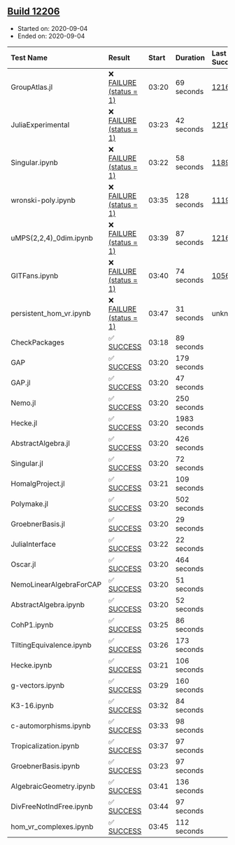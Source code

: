 ## [Build 12206](https://oscarci.mathematik.uni-kl.de/job/oscar/12206/)

* Started on: 2020-09-04
* Ended on: 2020-09-04

| Test Name    | Result | Start | Duration | Last Success | First Failure |
|:-------------|:-------|:------|:---------|:-------------|:--------------|
| GroupAtlas.jl | ❌ [FAILURE (status = 1)](https://oscarci.mathematik.uni-kl.de/job/oscar/12206/artifact/logs/build-12206/GroupAtlas.jl.log) | 03:20 | 69 seconds | [12167](https://oscarci.mathematik.uni-kl.de/job/oscar/12167/) | [12168](https://oscarci.mathematik.uni-kl.de/job/oscar/12168/) |
| JuliaExperimental | ❌ [FAILURE (status = 1)](https://oscarci.mathematik.uni-kl.de/job/oscar/12206/artifact/logs/build-12206/JuliaExperimental.log) | 03:23 | 42 seconds | [12167](https://oscarci.mathematik.uni-kl.de/job/oscar/12167/) | [12168](https://oscarci.mathematik.uni-kl.de/job/oscar/12168/) |
| Singular.ipynb | ❌ [FAILURE (status = 1)](https://oscarci.mathematik.uni-kl.de/job/oscar/12206/artifact/logs/build-12206/Singular.ipynb.log) | 03:22 | 58 seconds | [11893](https://oscarci.mathematik.uni-kl.de/job/oscar/11893/) | [11894](https://oscarci.mathematik.uni-kl.de/job/oscar/11894/) |
| wronski-poly.ipynb | ❌ [FAILURE (status = 1)](https://oscarci.mathematik.uni-kl.de/job/oscar/12206/artifact/logs/build-12206/wronski-poly.ipynb.log) | 03:35 | 128 seconds | [11192](https://oscarci.mathematik.uni-kl.de/job/oscar/11192/) | [11193](https://oscarci.mathematik.uni-kl.de/job/oscar/11193/) |
| uMPS(2,2,4)_0dim.ipynb | ❌ [FAILURE (status = 1)](https://oscarci.mathematik.uni-kl.de/job/oscar/12206/artifact/logs/build-12206/uMPS-2-2-4-_0dim.ipynb.log) | 03:39 | 87 seconds | [12167](https://oscarci.mathematik.uni-kl.de/job/oscar/12167/) | [12168](https://oscarci.mathematik.uni-kl.de/job/oscar/12168/) |
| GITFans.ipynb | ❌ [FAILURE (status = 1)](https://oscarci.mathematik.uni-kl.de/job/oscar/12206/artifact/logs/build-12206/GITFans.ipynb.log) | 03:40 | 74 seconds | [10566](https://oscarci.mathematik.uni-kl.de/job/oscar/10566/) | [10567](https://oscarci.mathematik.uni-kl.de/job/oscar/10567/) |
| persistent_hom_vr.ipynb | ❌ [FAILURE (status = 1)](https://oscarci.mathematik.uni-kl.de/job/oscar/12206/artifact/logs/build-12206/persistent_hom_vr.ipynb.log) | 03:47 | 31 seconds | unknown | unknown |
| CheckPackages | ✅ [SUCCESS](https://oscarci.mathematik.uni-kl.de/job/oscar/12206/artifact/logs/build-12206/CheckPackages.log) | 03:18 | 89 seconds |  |  |
| GAP | ✅ [SUCCESS](https://oscarci.mathematik.uni-kl.de/job/oscar/12206/artifact/logs/build-12206/GAP.log) | 03:20 | 179 seconds |  |  |
| GAP.jl | ✅ [SUCCESS](https://oscarci.mathematik.uni-kl.de/job/oscar/12206/artifact/logs/build-12206/GAP.jl.log) | 03:20 | 47 seconds |  |  |
| Nemo.jl | ✅ [SUCCESS](https://oscarci.mathematik.uni-kl.de/job/oscar/12206/artifact/logs/build-12206/Nemo.jl.log) | 03:20 | 250 seconds |  |  |
| Hecke.jl | ✅ [SUCCESS](https://oscarci.mathematik.uni-kl.de/job/oscar/12206/artifact/logs/build-12206/Hecke.jl.log) | 03:20 | 1983 seconds |  |  |
| AbstractAlgebra.jl | ✅ [SUCCESS](https://oscarci.mathematik.uni-kl.de/job/oscar/12206/artifact/logs/build-12206/AbstractAlgebra.jl.log) | 03:20 | 426 seconds |  |  |
| Singular.jl | ✅ [SUCCESS](https://oscarci.mathematik.uni-kl.de/job/oscar/12206/artifact/logs/build-12206/Singular.jl.log) | 03:20 | 72 seconds |  |  |
| HomalgProject.jl | ✅ [SUCCESS](https://oscarci.mathematik.uni-kl.de/job/oscar/12206/artifact/logs/build-12206/HomalgProject.jl.log) | 03:21 | 109 seconds |  |  |
| Polymake.jl | ✅ [SUCCESS](https://oscarci.mathematik.uni-kl.de/job/oscar/12206/artifact/logs/build-12206/Polymake.jl.log) | 03:20 | 502 seconds |  |  |
| GroebnerBasis.jl | ✅ [SUCCESS](https://oscarci.mathematik.uni-kl.de/job/oscar/12206/artifact/logs/build-12206/GroebnerBasis.jl.log) | 03:20 | 29 seconds |  |  |
| JuliaInterface | ✅ [SUCCESS](https://oscarci.mathematik.uni-kl.de/job/oscar/12206/artifact/logs/build-12206/JuliaInterface.log) | 03:22 | 22 seconds |  |  |
| Oscar.jl | ✅ [SUCCESS](https://oscarci.mathematik.uni-kl.de/job/oscar/12206/artifact/logs/build-12206/Oscar.jl.log) | 03:20 | 464 seconds |  |  |
| NemoLinearAlgebraForCAP | ✅ [SUCCESS](https://oscarci.mathematik.uni-kl.de/job/oscar/12206/artifact/logs/build-12206/NemoLinearAlgebraForCAP.log) | 03:20 | 51 seconds |  |  |
| AbstractAlgebra.ipynb | ✅ [SUCCESS](https://oscarci.mathematik.uni-kl.de/job/oscar/12206/artifact/logs/build-12206/AbstractAlgebra.ipynb.log) | 03:20 | 52 seconds |  |  |
| CohP1.ipynb | ✅ [SUCCESS](https://oscarci.mathematik.uni-kl.de/job/oscar/12206/artifact/logs/build-12206/CohP1.ipynb.log) | 03:25 | 86 seconds |  |  |
| TiltingEquivalence.ipynb | ✅ [SUCCESS](https://oscarci.mathematik.uni-kl.de/job/oscar/12206/artifact/logs/build-12206/TiltingEquivalence.ipynb.log) | 03:26 | 173 seconds |  |  |
| Hecke.ipynb | ✅ [SUCCESS](https://oscarci.mathematik.uni-kl.de/job/oscar/12206/artifact/logs/build-12206/Hecke.ipynb.log) | 03:21 | 106 seconds |  |  |
| g-vectors.ipynb | ✅ [SUCCESS](https://oscarci.mathematik.uni-kl.de/job/oscar/12206/artifact/logs/build-12206/g-vectors.ipynb.log) | 03:29 | 160 seconds |  |  |
| K3-16.ipynb | ✅ [SUCCESS](https://oscarci.mathematik.uni-kl.de/job/oscar/12206/artifact/logs/build-12206/K3-16.ipynb.log) | 03:32 | 84 seconds |  |  |
| c-automorphisms.ipynb | ✅ [SUCCESS](https://oscarci.mathematik.uni-kl.de/job/oscar/12206/artifact/logs/build-12206/c-automorphisms.ipynb.log) | 03:33 | 98 seconds |  |  |
| Tropicalization.ipynb | ✅ [SUCCESS](https://oscarci.mathematik.uni-kl.de/job/oscar/12206/artifact/logs/build-12206/Tropicalization.ipynb.log) | 03:37 | 97 seconds |  |  |
| GroebnerBasis.ipynb | ✅ [SUCCESS](https://oscarci.mathematik.uni-kl.de/job/oscar/12206/artifact/logs/build-12206/GroebnerBasis.ipynb.log) | 03:23 | 97 seconds |  |  |
| AlgebraicGeometry.ipynb | ✅ [SUCCESS](https://oscarci.mathematik.uni-kl.de/job/oscar/12206/artifact/logs/build-12206/AlgebraicGeometry.ipynb.log) | 03:41 | 136 seconds |  |  |
| DivFreeNotIndFree.ipynb | ✅ [SUCCESS](https://oscarci.mathematik.uni-kl.de/job/oscar/12206/artifact/logs/build-12206/DivFreeNotIndFree.ipynb.log) | 03:44 | 97 seconds |  |  |
| hom_vr_complexes.ipynb | ✅ [SUCCESS](https://oscarci.mathematik.uni-kl.de/job/oscar/12206/artifact/logs/build-12206/hom_vr_complexes.ipynb.log) | 03:45 | 112 seconds |  |  |
